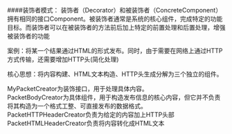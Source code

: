 ####装饰者模式：
  装饰者（Decorator）和被装饰者（ConcreteComponent）拥有相同的接口Component。被装饰者通常是系统的核心组件，完成特定的功能目标。而装饰者可以在被装饰者的方法前后加上特定的前置处理和后置处理，增强被装饰者的功能  

案例：将某一个结果通过HTML的形式发布。同时，由于需要在网络上通过HTTP方式传输，还需要增加HTTP头(简化处理)

核心思想：将内容构建、HTML文本构造、HTTP头生成分解为三个独立的组件。

MyPacketCreator为装饰接口，用于处理具体内容。  
PacketBodyCreator为具体组件，用于构造发布信息的核心内容，但它并不负责将其构造为一个格式工整、可直接发布的数据格式。  
PacketHTTPHeaderCreator负责为给定的内容加上HTTP头部  
PacketHTMLHeaderCreator负责将内容转化成HTML文本